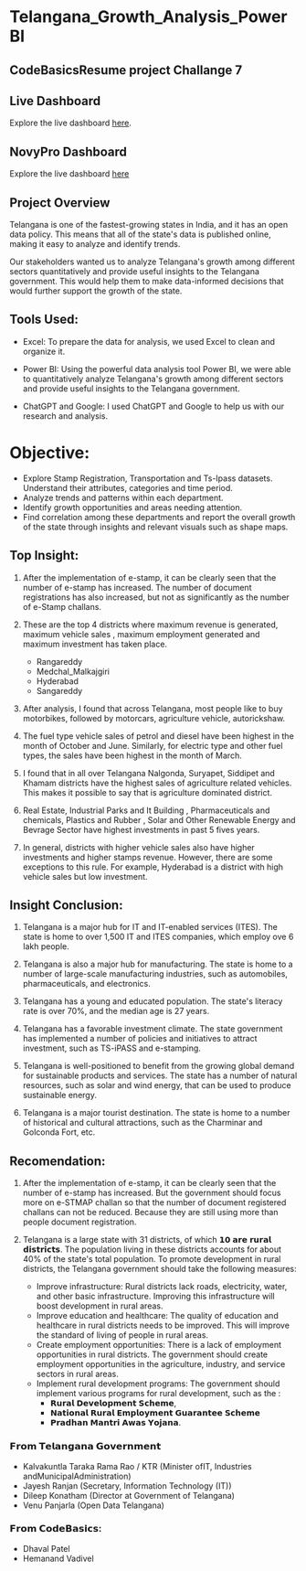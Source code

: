 # Telangana_Growth_Analysis_PowerBI

## CodeBasicsResume project Challange 7

## Live Dashboard

Explore the live dashboard [here](https://app.powerbi.com/view?r=eyJrIjoiMGJlYTgxMWEtN2ZiMy00MTRiLWFmZmMtYzgyMjM1NTNhYjU2IiwidCI6ImM2ZTU0OWIzLTVmNDUtNDAzMi1hYWU5LWQ0MjQ0ZGM1YjJjNCJ9).

## NovyPro Dashboard

Explore the live dashboard [here](https://www.novypro.com/project/atliq-hospitality-analysis--2)

## Project Overview

Telangana is one of the fastest-growing states in India, and it has an open data policy. This means that all of the state's data is published online, making it easy to analyze and identify trends.

Our stakeholders wanted us to analyze Telangana's growth among different sectors quantitatively and provide useful insights to the Telangana government. This would help them to make data-informed decisions that would further support the growth of the state.

## Tools Used:
  * Excel: To prepare the data for analysis, we used Excel to clean and organize it.

  * Power BI: Using the powerful data analysis tool Power BI, we were able to quantitatively analyze Telangana's growth among different sectors and provide useful insights to the Telangana government.

  * ChatGPT and Google: I used ChatGPT and Google to help us with our research and analysis.

# Objective:
* Explore Stamp Registration, Transportation and Ts-Ipass datasets. Understand their attributes, categories and time period.
* Analyze trends and patterns within each department.
* Identify growth opportunities and areas needing attention.
* Find correlation among these departments and report the overall growth of the state through insights and relevant visuals such as shape maps.

## Top Insight:
1.  After the implementation of e-stamp, it can be clearly seen that the number of e-stamp has increased. The number of document registrations has also increased, but not as significantly as the number of e-Stamp challans.

2. These are the top 4 districts where maximum revenue is generated, maximum vehicle sales , maximum employment generated  and maximum investment has taken place.
      * Rangareddy
      * Medchal_Malkajgiri
      * Hyderabad
      * Sangareddy

3. After analysis, I found that across Telangana, most people like to buy motorbikes, followed by motorcars, agriculture vehicle, autorickshaw.

4. The fuel type vehicle sales of petrol and diesel have been highest in the month of October and June. Similarly, for electric type and other fuel types, the sales have been highest in the month of March.

5. I found that in all over Telangana Nalgonda, Suryapet, Siddipet and Khamam districts have the highest sales of agriculture related vehicles. This makes it possible to say that is agriculture dominated district.

6. Real Estate, Industrial Parks and It Building , Pharmaceuticals and chemicals, Plastics and Rubber , Solar and Other Renewable Energy and Bevrage Sector have highest investments in past 5 fives years.

7. In general, districts with higher vehicle sales also have higher investments and higher stamps revenue. However, there are some exceptions to this rule. For example, Hyderabad is a district with high vehicle sales but low investment.

## Insight Conclusion:

1. Telangana is a major hub for IT and IT-enabled services (ITES). The state is home to over 1,500 IT and ITES companies, which employ ove 6 lakh people.

2. Telangana is also a major hub for manufacturing. The state is home to a number of large-scale manufacturing industries, such as automobiles, pharmaceuticals, and electronics.

3. Telangana has a young and educated population. The state's literacy rate is over 70%, and the median age is 27 years.

4. Telangana has a favorable investment climate. The state government has implemented a number of policies and initiatives to attract investment, such as TS-iPASS and e-stamping.

5. Telangana is well-positioned to benefit from the growing global demand for sustainable products and services. The state has a number of natural resources, such as solar and wind energy, that can be used to produce sustainable energy.

6. Telangana is a major tourist destination. The state is home to a number of historical and cultural attractions, such as the Charminar and Golconda Fort, etc.

## Recomendation:
1. After the implementation of e-stamp, it can be clearly seen that the number of e-stamp has increased. But the government should focus more on e-STMAP challan so that the number of document registered challans can not be reduced. Because they are still using more than people document registration.

2. Telangana is a large state with 31 districts, of which 𝟭𝟬 𝗮𝗿𝗲 𝗿𝘂𝗿𝗮𝗹 𝗱𝗶𝘀𝘁𝗿𝗶𝗰𝘁𝘀. The population living in these districts accounts for about 40% of the state's total population. To promote development in rural districts, the Telangana government should take the following measures:
      * Improve infrastructure: Rural districts lack roads, electricity, water, and other basic infrastructure. Improving this infrastructure will boost development in rural areas.
      * Improve education and healthcare: The quality of education and healthcare in rural districts needs to be improved. This will improve the standard of living of people in rural areas.
      * Create employment opportunities: There is a lack of employment opportunities in rural districts. The government should create employment opportunities in the agriculture, industry, and service sectors in rural areas.
      * Implement rural development programs: The government should implement various programs for rural development, such as the :
         * 𝗥𝘂𝗿𝗮𝗹 𝗗𝗲𝘃𝗲𝗹𝗼𝗽𝗺𝗲𝗻𝘁 𝗦𝗰𝗵𝗲𝗺𝗲, 
         * 𝗡𝗮𝘁𝗶𝗼𝗻𝗮𝗹 𝗥𝘂𝗿𝗮𝗹 𝗘𝗺𝗽𝗹𝗼𝘆𝗺𝗲𝗻𝘁 𝗚𝘂𝗮𝗿𝗮𝗻𝘁𝗲𝗲 𝗦𝗰𝗵𝗲𝗺𝗲 
         * 𝗣𝗿𝗮𝗱𝗵𝗮𝗻 𝗠𝗮𝗻𝘁𝗿𝗶 𝗔𝘄𝗮𝘀 𝗬𝗼𝗷𝗮𝗻𝗮.

### 𝗙𝗿𝗼𝗺 𝗧𝗲𝗹𝗮𝗻𝗴𝗮𝗻𝗮 𝗚𝗼𝘃𝗲𝗿𝗻𝗺𝗲𝗻𝘁
* Kalvakuntla Taraka Rama Rao / KTR (Minister ofIT, Industries andMunicipalAdministration)
* Jayesh Ranjan (Secretary, Information Technology (IT))
* Dileep Konatham (Director at Government of Telangana)
* Venu Panjarla (Open Data Telangana)
  
### 𝗙𝗿𝗼𝗺 𝗖𝗼𝗱𝗲𝗕𝗮𝘀𝗶𝗰𝘀:
* Dhaval Patel
* Hemanand Vadivel

